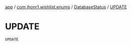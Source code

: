 [app](../../index.md) / [com.jhonr1.wishlist.enums](../index.md) / [DatabaseStatus](index.md) / [UPDATE](./-u-p-d-a-t-e.md)

# UPDATE

`UPDATE`